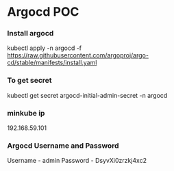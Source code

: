# Argocd POC

### Install argocd  
kubectl apply -n argocd -f https://raw.githubusercontent.com/argoproj/argo-cd/stable/manifests/install.yaml

### To get secret
kubectl get secret argocd-initial-admin-secret -n argocd 

### minkube ip 
192.168.59.101

### Argocd Username and Password
Username - admin
Password - DsyvXi0zrzkj4xc2